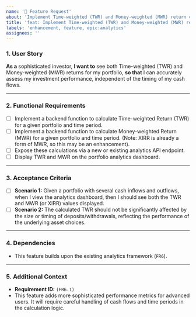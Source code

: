 ```yaml
---
name: '🚀 Feature Request'
about: 'Implement Time-weighted (TWR) and Money-weighted (MWR) return calculations'
title: 'feat: Implement Time-weighted (TWR) and Money-weighted (MWR) return calculations'
labels: 'enhancement, feature, epic:analytics'
assignees: ''
---
```


### 1. User Story

**As a** sophisticated investor,
**I want to** see both Time-weighted (TWR) and Money-weighted (MWR) returns for my portfolio,
**so that** I can accurately assess my investment performance, independent of the timing of my cash flows.

---

### 2. Functional Requirements

*   [ ] Implement a backend function to calculate Time-weighted Return (TWR) for a given portfolio and time period.
*   [ ] Implement a backend function to calculate Money-weighted Return (MWR) for a given portfolio and time period. (Note: XIRR is already a form of MWR, so this may be an enhancement).
*   [ ] Expose these calculations via a new or existing analytics API endpoint.
*   [ ] Display TWR and MWR on the portfolio analytics dashboard.

---

### 3. Acceptance Criteria

*   [ ] **Scenario 1:** Given a portfolio with several cash inflows and outflows, when I view the analytics dashboard, then I should see both the TWR and MWR (or XIRR) values displayed.
*   [ ] **Scenario 2:** The calculated TWR should not be significantly affected by the size or timing of deposits/withdrawals, reflecting the performance of the underlying asset choices.

---

### 4. Dependencies

*   This feature builds upon the existing analytics framework (`FR6`).

---

### 5. Additional Context

*   **Requirement ID:** `(FR6.1)`
*   This feature adds more sophisticated performance metrics for advanced users. It will require careful handling of cash flows and time periods in the calculation logic.

